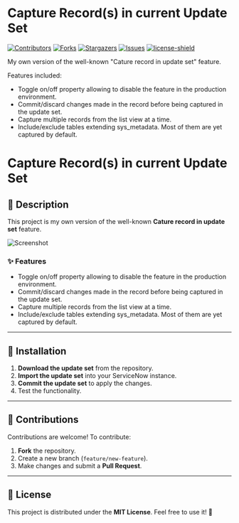 # Capture Record(s) in current Update Set

[![Contributors][contributors-shield]][contributors-url]
[![Forks][forks-shield]][forks-url]
[![Stargazers][stars-shield]][stars-url]
[![Issues][issues-shield]][issues-url]
[![license-shield]][license-url]

My own version of the well-known "Cature record in update set" feature.

Features included:

- Toggle on/off property allowing to disable the feature in the production environment.
- Commit/discard changes made in the record before being captured in the update set.
- Capture multiple records from the list view at a time.
- Include/exclude tables extending sys_metadata. Most of them are yet captured by default.

# Capture Record(s) in current Update Set

## 📝 Description
This project is my own version of the well-known **Cature record in update set** feature.

![Screenshot](screenshot.png)

### ✨ Features
- Toggle on/off property allowing to disable the feature in the production environment.
- Commit/discard changes made in the record before being captured in the update set.
- Capture multiple records from the list view at a time.
- Include/exclude tables extending sys_metadata. Most of them are yet captured by default.

---

## 📂 Installation

1. **Download the update set** from the repository.
2. **Import the update set** into your ServiceNow instance.
3. **Commit the update set** to apply the changes.
4. Test the functionality.

---

## 📢 Contributions
Contributions are welcome! To contribute:
1. **Fork** the repository.
2. Create a new branch (`feature/new-feature`).
3. Make changes and submit a **Pull Request**.

---

## 📜 License
This project is distributed under the **MIT License**. Feel free to use it! 🎉

[contributors-shield]: https://img.shields.io/github/contributors/AlexAlvarez092/SN-Capture-Records-Update-Set.svg?style=for-the-badge
[contributors-url]: https://github.com/AlexAlvarez092/SN-Capture-Records-Update-Set/graphs/contributors

[forks-shield]: https://img.shields.io/github/forks/AlexAlvarez092/SN-Capture-Records-Update-Set.svg?style=for-the-badge
[forks-url]: https://github.com/AlexAlvarez092/SN-Capture-Records-Update-Set/network/members

[stars-shield]: https://img.shields.io/github/stars/AlexAlvarez092/SN-Capture-Records-Update-Set.svg?style=for-the-badge
[stars-url]: https://github.com/gAlexAlvarez092/SN-Capture-Records-Update-Set/stargazers

[issues-shield]: https://img.shields.io/github/issues/AlexAlvarez092/SN-Capture-Records-Update-Set.svg?style=for-the-badge
[issues-url]: https://github.com/AlexAlvarez092/SN-Capture-Records-Update-Set/issues

[license-shield]: https://img.shields.io/github/license/AlexAlvarez092/SN-Capture-Records-Update-Set.svg?style=for-the-badge
[license-url]: https://github.com/AlexAlvarez092/SN-Capture-Records-Update-Set/blob/master/LICENSE.txt




